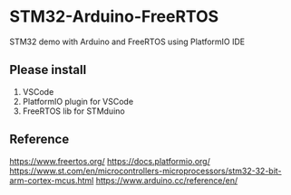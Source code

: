 # STM32-Arduino-FreeRTOS

STM32 demo with Arduino and FreeRTOS using PlatformIO IDE

## Please install

1. VSCode
2. PlatformIO plugin for VSCode
3. FreeRTOS lib for STMduino

## Reference

<https://www.freertos.org/>
<https://docs.platformio.org/>
<https://www.st.com/en/microcontrollers-microprocessors/stm32-32-bit-arm-cortex-mcus.html>
<https://www.arduino.cc/reference/en/>
